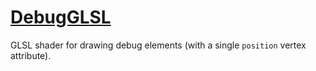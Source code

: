 # [DebugGLSL](DebugGLSL.hpp)

GLSL shader for drawing debug elements (with a single `position` vertex attribute).